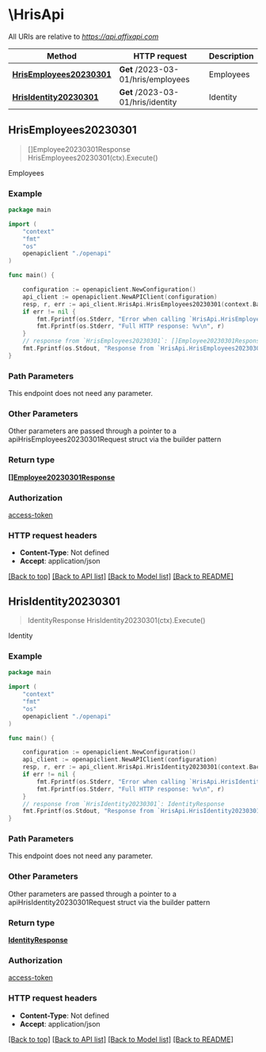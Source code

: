 # \HrisApi

All URIs are relative to *https://api.affixapi.com*

Method | HTTP request | Description
------------- | ------------- | -------------
[**HrisEmployees20230301**](HrisApi.md#HrisEmployees20230301) | **Get** /2023-03-01/hris/employees | Employees
[**HrisIdentity20230301**](HrisApi.md#HrisIdentity20230301) | **Get** /2023-03-01/hris/identity | Identity



## HrisEmployees20230301

> []Employee20230301Response HrisEmployees20230301(ctx).Execute()

Employees



### Example

```go
package main

import (
    "context"
    "fmt"
    "os"
    openapiclient "./openapi"
)

func main() {

    configuration := openapiclient.NewConfiguration()
    api_client := openapiclient.NewAPIClient(configuration)
    resp, r, err := api_client.HrisApi.HrisEmployees20230301(context.Background()).Execute()
    if err != nil {
        fmt.Fprintf(os.Stderr, "Error when calling `HrisApi.HrisEmployees20230301``: %v\n", err)
        fmt.Fprintf(os.Stderr, "Full HTTP response: %v\n", r)
    }
    // response from `HrisEmployees20230301`: []Employee20230301Response
    fmt.Fprintf(os.Stdout, "Response from `HrisApi.HrisEmployees20230301`: %v\n", resp)
}
```

### Path Parameters

This endpoint does not need any parameter.

### Other Parameters

Other parameters are passed through a pointer to a apiHrisEmployees20230301Request struct via the builder pattern


### Return type

[**[]Employee20230301Response**](Employee20230301Response.md)

### Authorization

[access-token](../README.md#access-token)

### HTTP request headers

- **Content-Type**: Not defined
- **Accept**: application/json

[[Back to top]](#) [[Back to API list]](../README.md#documentation-for-api-endpoints)
[[Back to Model list]](../README.md#documentation-for-models)
[[Back to README]](../README.md)


## HrisIdentity20230301

> IdentityResponse HrisIdentity20230301(ctx).Execute()

Identity



### Example

```go
package main

import (
    "context"
    "fmt"
    "os"
    openapiclient "./openapi"
)

func main() {

    configuration := openapiclient.NewConfiguration()
    api_client := openapiclient.NewAPIClient(configuration)
    resp, r, err := api_client.HrisApi.HrisIdentity20230301(context.Background()).Execute()
    if err != nil {
        fmt.Fprintf(os.Stderr, "Error when calling `HrisApi.HrisIdentity20230301``: %v\n", err)
        fmt.Fprintf(os.Stderr, "Full HTTP response: %v\n", r)
    }
    // response from `HrisIdentity20230301`: IdentityResponse
    fmt.Fprintf(os.Stdout, "Response from `HrisApi.HrisIdentity20230301`: %v\n", resp)
}
```

### Path Parameters

This endpoint does not need any parameter.

### Other Parameters

Other parameters are passed through a pointer to a apiHrisIdentity20230301Request struct via the builder pattern


### Return type

[**IdentityResponse**](IdentityResponse.md)

### Authorization

[access-token](../README.md#access-token)

### HTTP request headers

- **Content-Type**: Not defined
- **Accept**: application/json

[[Back to top]](#) [[Back to API list]](../README.md#documentation-for-api-endpoints)
[[Back to Model list]](../README.md#documentation-for-models)
[[Back to README]](../README.md)

